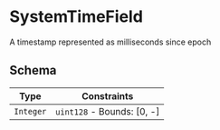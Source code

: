# SystemTimeField

A timestamp represented as milliseconds since epoch

## Schema

| Type | Constraints |
| --- | --- |
| `Integer` | `uint128` - Bounds: [0, -] |

